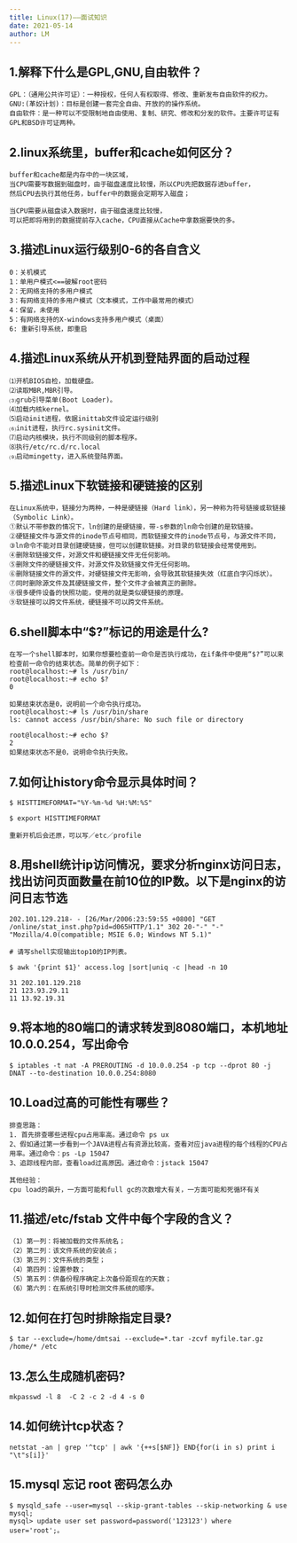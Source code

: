 ```yaml
---
title: Linux(17)——面试知识
date: 2021-05-14
author: LM
---
```


## 1.解释下什么是GPL,GNU,自由软件？

```
GPL：（通用公共许可证）：一种授权，任何人有权取得、修改、重新发布自由软件的权力。
GNU:(革奴计划)：目标是创建一套完全自由、开放的的操作系统。
自由软件：是一种可以不受限制地自由使用、复制、研究、修改和分发的软件。主要许可证有GPL和BSD许可证两种。
```

## 2.linux系统里，buffer和cache如何区分？

```
buffer和cache都是内存中的一块区域，
当CPU需要写数据到磁盘时，由于磁盘速度比较慢，所以CPU先把数据存进buffer，
然后CPU去执行其他任务，buffer中的数据会定期写入磁盘；

当CPU需要从磁盘读入数据时，由于磁盘速度比较慢，
可以把即将用到的数据提前存入cache，CPU直接从Cache中拿数据要快的多。
```

## 3.描述Linux运行级别0-6的各自含义

```
0：关机模式
1：单用户模式<==破解root密码
2：无网络支持的多用户模式
3：有网络支持的多用户模式（文本模式，工作中最常用的模式）
4：保留，未使用
5：有网络支持的X-windows支持多用户模式（桌面）
6: 重新引导系统，即重启
```

## 4.描述Linux系统从开机到登陆界面的启动过程

```
⑴开机BIOS自检，加载硬盘。
⑵读取MBR,MBR引导。
⑶grub引导菜单(Boot Loader)。
⑷加载内核kernel。
⑸启动init进程，依据inittab文件设定运行级别
⑹init进程，执行rc.sysinit文件。
⑺启动内核模块，执行不同级别的脚本程序。
⑻执行/etc/rc.d/rc.local
⑼启动mingetty，进入系统登陆界面。
```

## 5.描述Linux下软链接和硬链接的区别

```
在Linux系统中，链接分为两种，一种是硬链接（Hard link），另一种称为符号链接或软链接（Symbolic Link）。
①默认不带参数的情况下，ln创建的是硬链接，带-s参数的ln命令创建的是软链接。
②硬链接文件与源文件的inode节点号相同，而软链接文件的inode节点号，与源文件不同，
③ln命令不能对目录创建硬链接，但可以创建软链接。对目录的软链接会经常使用到。
④删除软链接文件，对源文件和硬链接文件无任何影响。
⑤删除文件的硬链接文件，对源文件及软链接文件无任何影响。
⑥删除链接文件的源文件，对硬链接文件无影响，会导致其软链接失效（红底白字闪烁状）。
⑦同时删除源文件及其硬链接文件，整个文件才会被真正的删除。
⑧很多硬件设备的快照功能，使用的就是类似硬链接的原理。
⑨软链接可以跨文件系统，硬链接不可以跨文件系统。
```

## 6.shell脚本中“$?”标记的用途是什么?

```
在写一个shell脚本时，如果你想要检查前一命令是否执行成功，在if条件中使用“$?”可以来检查前一命令的结束状态。简单的例子如下：
root@localhost:~# ls /usr/bin/
root@localhost:~# echo $?
0

如果结束状态是0，说明前一个命令执行成功。
root@localhost:~# ls /usr/bin/share
ls: cannot access /usr/bin/share: No such file or directory

root@localhost:~# echo $?
2
如果结束状态不是0，说明命令执行失败。
```

## 7.如何让history命令显示具体时间？

```
$ HISTTIMEFORMAT="%Y-%m-%d %H:%M:%S"

$ export HISTTIMEFORMAT

重新开机后会还原，可以写／etc／profile
```

## 8.用shell统计ip访问情况，要求分析nginx访问日志，找出访问页面数量在前10位的IP数。以下是nginx的访问日志节选

```
202.101.129.218- - [26/Mar/2006:23:59:55 +0800] "GET /online/stat_inst.php?pid=d065HTTP/1.1" 302 20-"-" "-" "Mozilla/4.0(compatible; MSIE 6.0; Windows NT 5.1)"

# 请写shell实现输出top10的IP列表。

$ awk '{print $1}' access.log |sort|uniq -c |head -n 10

31 202.101.129.218
21 123.93.29.11
11 13.92.19.31
```

## 9.将本地的80端口的请求转发到8080端口，本机地址10.0.0.254，写出命令

```
$ iptables -t nat -A PREROUTING -d 10.0.0.254 -p tcp --dprot 80 -j DNAT --to-destination 10.0.0.254:8080
```

## 10.Load过高的可能性有哪些？

```
排查思路：
1. 首先排查哪些进程cpu占用率高。通过命令 ps ux
2、假如通过第一步看到一个JAVA进程占有资源比较高，查看对应java进程的每个线程的CPU占用率。通过命令：ps -Lp 15047
3、追踪线程内部，查看load过高原因。通过命令：jstack 15047

其他经验：
cpu load的飙升，一方面可能和full gc的次数增大有关，一方面可能和死循环有关
```

## 11.描述/etc/fstab 文件中每个字段的含义？

```
（1）第一列：将被加载的文件系统名；
（2）第二列：该文件系统的安装点；
（3）第三列：文件系统的类型；
（4）第四列：设置参数；
（5）第五列：供备份程序确定上次备份距现在的天数；
（6）第六列：在系统引导时检测文件系统的顺序。
```

## 12.如何在打包时排除指定目录?

```
$ tar --exclude=/home/dmtsai --exclude=*.tar -zcvf myfile.tar.gz /home/* /etc
```

## 13.怎么生成随机密码?

```
mkpasswd -l 8  -C 2 -c 2 -d 4 -s 0
```

## 14.如何统计tcp状态？

```
netstat -an | grep '^tcp' | awk '{++s[$NF]} END{for(i in s) print i "\t"s[i]}'
```

## 15.mysql 忘记 root 密码怎么办

```
$ mysqld_safe --user=mysql --skip-grant-tables --skip-networking & use mysql;
mysql> update user set password=password('123123') where user='root';。
```
